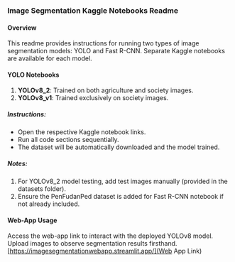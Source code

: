 ### Image Segmentation Kaggle Notebooks Readme

#### Overview
This readme provides instructions for running two types of image segmentation models: YOLO and Fast R-CNN. Separate Kaggle notebooks are available for each model.

#### YOLO Notebooks
1. **YOLOv8_2**: Trained on both agriculture and society images.
2. **YOLOv8_v1**: Trained exclusively on society images.

##### Instructions:
- Open the respective Kaggle notebook links.
- Run all code sections sequentially.
- The dataset will be automatically downloaded and the model trained.

##### Notes:
1. For YOLOv8_2 model testing, add test images manually (provided in the datasets folder).
2. Ensure the PenFudanPed dataset is added for Fast R-CNN notebook if not already included.

#### Web-App Usage
Access the web-app link to interact with the deployed YOLOv8 model. Upload images to observe segmentation results firsthand.
[https://imagesegmentationwebapp.streamlit.app/](Web App Link)

